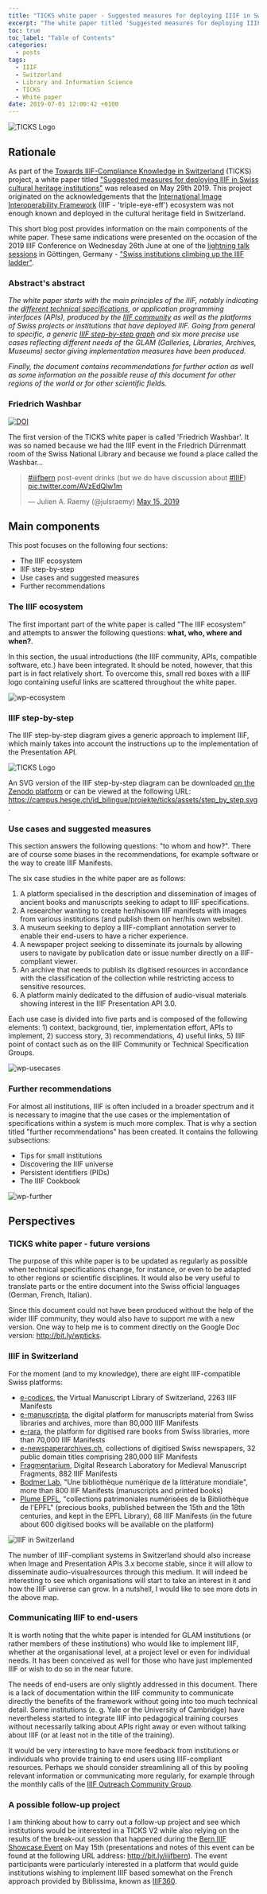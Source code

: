 ```yaml
---
title: "TICKS white paper - Suggested measures for deploying IIIF in Swiss cultural heritage institutions - Version 1.0"
excerpt: "The white paper titled 'Suggested measures for deploying IIIF in Swiss cultural heritage institutions' was published on May 29th as part of the Towards IIIF-Compliance Knowledge in Switzerland (TICKS) project. Its main parts were presented on the occasion of the 2019 IIIF Conference on Wednesday 26th June at one of the lightning talk sessions in Göttingen, Germany."
toc: true
toc_label: "Table of Contents"
categories:
  - posts
tags:
  - IIIF
  - Switzerland
  - Library and Information Science
  - TICKS
  - White paper
date: 2019-07-01 12:00:42 +0100
---
```


![TICKS Logo][ticks-logo]

## Rationale

As part of the [Towards IIIF-Compliance Knowledge in Switzerland](https://campus.hesge.ch/id_bilingue/projekte/ticks/index_fr.asp) (TICKS) project, a white paper titled ["Suggested measures for deploying IIIF in Swiss cultural heritage institutions"](https://doi.org/10.5281/zenodo.2640415) was released on May 29th 2019. This project originated on the acknowledgements that the [International Image Interoperability Framework](https://iiif.io/) (IIIF - 'triple-eye-eff') ecosystem was not enough known and deployed in the cultural heritage field in Switzerland.

This short blog post provides information on the main components of the white paper. These same indications were presented on the occasion of the 2019 IIIF Conference on Wednesday 26th June at one of the [lightning talk sessions](https://iiif.io/event/2019/goettingen/wednesday/) in Göttingen, Germany - ["Swiss institutions climbing up the IIIF ladder"](https://doi.org/10.5281/zenodo.3238160). 

### Abstract's abstract

_The white paper starts with the main principles of the IIIF, notably indicating the [different technical specifications](https://iiif.io/api/), or application programming interfaces (APIs), produced by the [IIIF community](https://iiif.io/community/) as well as the platforms of Swiss projects or institutions that have deployed IIIF. Going from general to specific, a generic [IIIF step-by-step graph](https://campus.hesge.ch/id_bilingue/projekte/ticks/assets/step_by_step.svg) and six more precise use cases reflecting different needs of the GLAM (Galleries, Libraries, Archives, Museums) sector giving implementation measures have been produced._ 

_Finally, the document contains recommendations for further action as well as some information on the possible reuse of this document for other regions of the world or for other scientific fields._

### Friedrich Washbar

[![DOI](https://zenodo.org/badge/DOI/10.5281/zenodo.2640416.svg)](https://doi.org/10.5281/zenodo.2640416)

The first version of the TICKS white paper is called 'Friedrich Washbar'. It was so named because we had the IIIF event in the Friedrich Dürrenmatt room of the Swiss National Library and because we found a place called the Washbar...

<blockquote class="twitter-tweet"><p lang="en" dir="ltr"><a href="https://twitter.com/hashtag/iiifbern?src=hash&amp;ref_src=twsrc%5Etfw">#iiifbern</a> post-event drinks (but we do have discussion about <a href="https://twitter.com/hashtag/IIIF?src=hash&amp;ref_src=twsrc%5Etfw">#IIIF</a>) <a href="https://t.co/AVzEdQlw1m">pic.twitter.com/AVzEdQlw1m</a></p>&mdash; Julien A. Raemy (@julsraemy) <a href="https://twitter.com/julsraemy/status/1128690845228703744?ref_src=twsrc%5Etfw">May 15, 2019</a></blockquote> <script async src="https://platform.twitter.com/widgets.js" charset="utf-8"></script> 

## Main components 

This post focuses on the following four sections: 

- The IIIF ecosystem
- IIIF step-by-step
- Use cases and suggested measures
- Further recommendations 

### The IIIF ecosystem

The first important part of the white paper is called "The IIIF ecosystem" and attempts to answer the following questions:  **what, who, where and when?**. 

In this section, the usual introductions (the IIIF community, APIs, compatible software, etc.) have been integrated. It should be noted, however, that this part is in fact relatively short. To overcome this, small red boxes with a IIIF logo containing useful links are scattered throughout the white paper.

![wp-ecosystem][wp-ecosystem]

### IIIF step-by-step

The IIIF step-by-step diagram gives a generic approach to implement IIIF, which mainly takes into account the instructions up to the implementation of the Presentation API.

![TICKS Logo][ticks-steps]

An SVG version of the IIIF step-by-step diagram can be downloaded [on the Zenodo platform](https://zenodo.org/record/2640416/files/RAEMY_SCHNEIDER_TICKS_IIIF%20Step-by-Step_v1_1_logos.svg?download=1) or can be viewed at the following URL: <https://campus.hesge.ch/id_bilingue/projekte/ticks/assets/step_by_step.svg>. 

### Use cases and suggested measures

This section answers the following questions: "to whom and how?". There are of course some biases in the recommendations, for example software or the way to create IIIF Manifests.

The six case studies in the white paper are as follows:

1. A  platform  specialised  in  the  description and dissemination of  images of  ancient  books  and manuscripts seeking to adapt to IIIF specifications.
2. A  researcher  wanting  to  create her/hisown  IIIF  manifests   with  images   from  various institutions (and publish them on her/his own website).
3. A museum seeking to deploy a IIIF-compliant annotation server to enable their end-users to have a richer experience.
4. A  newspaper  project  seeking  to  disseminate  its  journals  by  allowing  users  to  navigate  by publication date or issue number directly on a IIIF-compliant viewer.
5. An archive that needs to publish its digitised resources in accordance with the classification of the collection while restricting access to sensitive resources.
6. A platform mainly dedicated to the diffusion of audio-visual materials showing interest in the IIIF Presentation API 3.0.

Each use case is divided into five parts and is composed of the following elements: 1) context, background, tier, implementation effort, APIs to implement, 2) success story, 3) recommendations, 4) useful links, 5) IIIF point of contact such as on the IIIF Community or Technical Specification Groups.

![wp-usecases][wp-usecases]

### Further recommendations

For almost all institutions, IIIF is often included in a broader spectrum and it is necessary to imagine that the use cases or the implementation of specifications within a system is much more complex. That is why a section titled "further recommendations" has been created. It contains the following subsections:  

* Tips for small institutions
* Discovering the IIIF universe
* Persistent identifiers (PIDs)
* The IIIF Cookbook

![wp-further][wp-further]

## Perspectives
### TICKS white paper - future versions

The purpose of this white paper is to be updated as regularly as possible when technical specifications change, for instance, or even to be adapted to other regions or scientific disciplines. It would also be very useful to translate parts or the entire document into the Swiss official languages (German, French, Italian).

Since this document could not have been produced without the help of the wider IIIF community, they would also have to support me with a new version. One way to help me is to comment directly on the Google Doc version: <http://bit.ly/wpticks>. 

### IIIF in Switzerland

For the moment (and to my knowledge), there are eight IIIF-compatible Swiss platforms: 

* [e-codices](https://e-codices.ch/), the Virtual Manuscript Library of Switzerland, 2263 IIIF Manifests
* [e-manuscripta](https://www.e-manuscripta.ch/), the digital platform for manuscripts material from Swiss libraries and archives, more than 80,000 IIIF Manifests
* [e-rara](https://www.e-rara.ch/), the platform for digitised rare books from Swiss libraries, more than 70,000 IIIF Manifests
* [e-newspaperarchives.ch](https://www.e-newspaperarchives.ch/), collections of digitised Swiss newspapers, 32 public domain titles comprising 280,000 IIIF Manifests
* [Fragmentarium](https://fragmentarium.ms/), Digital Research Laboratory for Medieval Manuscript Fragments, 882 IIIF Manifests
* [Bodmer Lab](https://bodmerlab.unige.ch/), "Une bibliothèque numérique de la littérature mondiale", more than 800 IIIF Manifests (manuscripts and printed books)
* [Plume EPFL](https://plume.epfl.ch/), "collections patrimoniales numérisées de la Bibliothèque de l'EPFL" (precious books, published between the 15th and the 18th centuries, and kept in the EPFL Library), 68 IIIF Manifests (in the future about 600 digitised books will be available on the platform)

![IIIF in Switzerland][map-switzerland]

The number of IIIF-compliant systems in Switzerland should also increase when Image and Presentation APIs 3.x become stable, since it will allow to disseminate audio-visualresources through this medium. It will indeed be interesting to see which organisations will start to take an interest in it and how the IIIF universe can grow. In a nutshell, I would like to see more dots in the above map.

### Communicating IIIF to end-users

It is worth noting that the white paper is intended for GLAM institutions (or rather members of these institutions) who would like to implement IIIF, whether at the organisational level, at a project level or even for individual needs. It has been conceived as well for those who have just implemented IIIF or wish to do so in the near future.

The needs of end-users are only slightly addressed in this document. There is a lack of documentation within the IIIF community to communicate directly the benefits of the framework without going into too much technical detail. Some institutions (e. g. Yale or the University of Cambridge) have nevertheless started to integrate IIIF into pedagogical training courses without necessarily talking about APIs right away or even without talking about IIIF (or at least not in the title of the training).  

It would be very interesting to have more feedback from institutions or individuals who provide training to end users using IIIF-compliant resources. Perhaps we should consider streamlining all of this by pooling relevant information or communicating more regularly, for example through the monthly calls of the [IIIF Outreach Community Group](https://iiif.io/community/groups/outreach/).

### A possible follow-up project

I am thinking about how to carry out a follow-up project and see which institutions would be interested in a TICKS V2 while also relying on the results of the break-out session that happened during the [Bern IIIF Showcase Event](https://campus.hesge.ch/id_bilingue/projekte/ticks/bern-iiif-showcase-event_fr.html) on May 15th (presentations and notes of this event can be found at the following URL address: <http://bit.ly/iiifbern>). The event participants were particularly interested in a platform that would guide institutions wishing to implement IIIF based somewhat on the French approach provided by Biblissima, known as [IIIF360](https://projet.biblissima.fr/en/resources/iiif-360).  

[ticks-logo]: https://julsraemy.github.io/assets/images/ticks.png
[ticks-steps]: https://julsraemy.github.io/assets/images/iiif-step-by-step.jpg
[map-switzerland]: https://julsraemy.github.io/assets/images/iiif-map-switzerland.png 
[wp-ecosystem]: https://julsraemy.github.io/assets/images/wp-ecosystem.png
[wp-usecases]: https://julsraemy.github.io/assets/images/wp-usecases.png
[wp-further]: https://julsraemy.github.io/assets/images/wp-further.png
